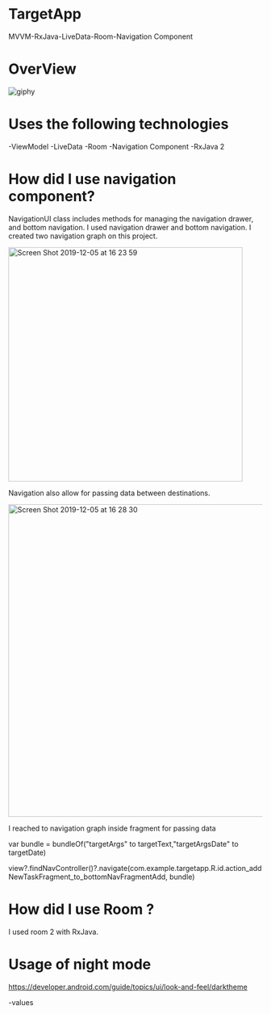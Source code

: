 # TargetApp
MVVM-RxJava-LiveData-Room-Navigation Component

# OverView
![giphy](https://user-images.githubusercontent.com/6108274/70237754-eb55bb00-1778-11ea-8dcf-855d20dd34db.gif)

 # Uses the following technologies
 
  -ViewModel
  -LiveData
  -Room
  -Navigation Component
  -RxJava 2
  
  
  # How did I use navigation component?
  
  
  NavigationUI class  includes methods for  managing  the navigation drawer, and bottom navigation.
  I used navigation drawer and bottom navigation.
  I created  two navigation graph on this project.
  
  <img width="464" alt="Screen Shot 2019-12-05 at 16 23 59" src="https://user-images.githubusercontent.com/6108274/70244178-f57db680-1784-11ea-983d-35d75bb29ef5.png">
  
  Navigation also allow for passing data between destinations.
  
 
<img width="619" alt="Screen Shot 2019-12-05 at 16 28 30" src="https://user-images.githubusercontent.com/6108274/70244233-0dedd100-1785-11ea-96a0-2da5158cb735.png">
 

  I reached to navigation graph inside fragment for passing data

 var bundle = bundleOf("targetArgs" to targetText,"targetArgsDate" to targetDate)
                             
 view?.findNavController()?.navigate(com.example.targetapp.R.id.action_addNewTaskFragment_to_bottomNavFragmentAdd, bundle)
                
  
  
   # How did I use Room ?
   
   I used room 2 with RxJava.
  
  
  
  
  
  # Usage of  night mode 
  
  https://developer.android.com/guide/topics/ui/look-and-feel/darktheme
  
  -values
  
   <style name="AppTheme" parent="Theme.AppCompat.Light.DarkActionBar">
 
 
 -values-night
 
   <style name="AppTheme" parent="Theme.AppCompat.DayNight.DarkActionBar">
  

<img width="695" alt="Screen Shot 2019-12-05 at 17 26 05" src="https://user-images.githubusercontent.com/6108274/70243846-72f4f700-1784-11ea-93b0-06a6c0c84abe.png">

  I created two values folder for this project.Each folder inside color,themes dimens and style xml file.
   Android 10 settings selected dark theme automatic night mode supported.
  Besides, it can changes inside application settings dark theme.
 

  
  
  
  
  
  
  
  
  
 

